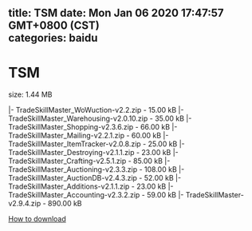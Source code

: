 
title: TSM
date: Mon Jan 06 2020 17:47:57 GMT+0800 (CST)    
categories: baidu
---

# TSM
size: 1.44 MB
 
 
|- TradeSkillMaster_WoWuction-v2.2.zip - 15.00 kB
|- TradeSkillMaster_Warehousing-v2.0.10.zip - 35.00 kB
|- TradeSkillMaster_Shopping-v2.3.6.zip - 66.00 kB
|- TradeSkillMaster_Mailing-v2.2.1.zip - 60.00 kB
|- TradeSkillMaster_ItemTracker-v2.0.8.zip - 25.00 kB
|- TradeSkillMaster_Destroying-v2.1.1.zip - 23.00 kB
|- TradeSkillMaster_Crafting-v2.5.1.zip - 85.00 kB
|- TradeSkillMaster_Auctioning-v2.3.3.zip - 108.00 kB
|- TradeSkillMaster_AuctionDB-v2.4.3.zip - 52.00 kB
|- TradeSkillMaster_Additions-v2.1.1.zip - 23.00 kB
|- TradeSkillMaster_Accounting-v2.3.2.zip - 59.00 kB
|- TradeSkillMaster-v2.9.4.zip - 890.00 kB

[How to download](https://bpcam.bemobtrk.com/go/2ceec3aa-1ca2-46d6-b9ff-aaa5c184517c?jno=2929)